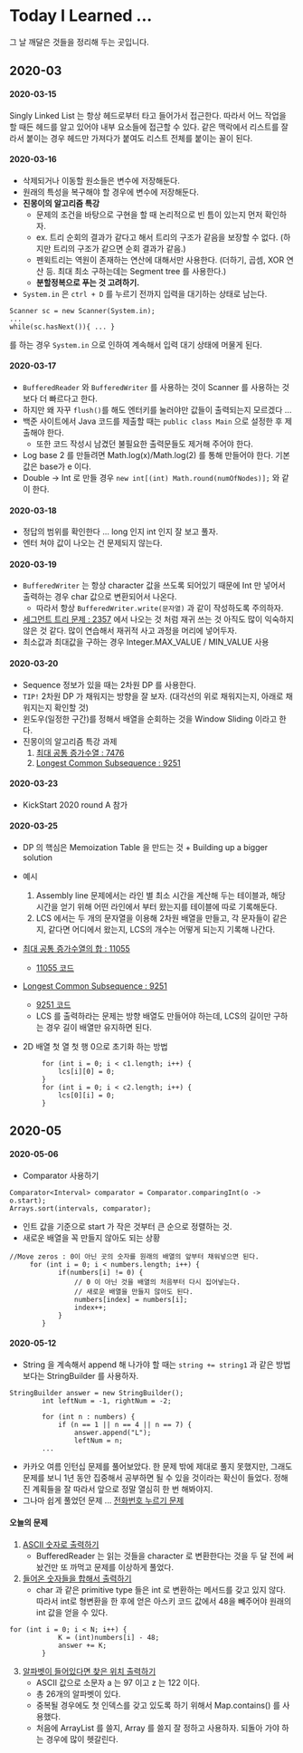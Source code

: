 # Today I Learned ... 
그 날 깨달은 것들을 정리해 두는 곳입니다. 

## 2020-03

#### 2020-03-15 
Singly Linked List 는 항상 헤드로부터 타고 들어가서 접근한다. 따라서 어느 작업을 할 때든 헤드를 알고 있어야 
내부 요소들에 접근할 수 있다. 같은 맥락에서 리스트를 잘라서 붙이는 경우 헤드만 가져다가 붙여도 리스트 전체를 붙이는 꼴이 된다.

#### 2020-03-16
* 삭제되거나 이동할 원소들은 변수에 저장해둔다. 
* 원래의 특성을 복구해야 할 경우에 변수에 저장해둔다. 
* **진몽이의 알고리즘 특강** 
    * 문제의 조건을 바탕으로 구현을 할 때 논리적으로 빈 틈이 있는지 먼저 확인하자. 
    * ex. 트리 순회의 결과가 같다고 해서 트리의 구조가 같음을 보장할 수 없다. (하지만 트리의 구조가 같으면 순회 결과가 같음.)
    * 펜윅트리는 역원이 존재하는 연산에 대해서만 사용한다.
     (더하기, 곱셈, XOR 연산 등. 최대 최소 구하는데는 Segment tree 를 사용한다.)
    * **분할정복으로 푸는 것 고려하기.** 
* `System.in` 은 `ctrl + D` 를 누르기 전까지 입력을 대기하는 상태로 남는다. 

```
Scanner sc = new Scanner(System.in); 
...
while(sc.hasNext()){ ... } 
```    
를 하는 경우 `System.in` 으로 인하여 계속해서 입력 대기 상태에 머물게 된다. 

#### 2020-03-17 
* `BufferedReader` 와 `BufferedWriter` 를 사용하는 것이 Scanner 를 사용하는 것 보다 
더 빠르다고 한다. 
* 하지만 왜 자꾸 `flush()`를 해도 엔터키를 눌러야만 값들이 출력되는지 모르겠다 ... 
* 백준 사이트에서 Java 코드를 제출할 때는 `public class Main` 으로 설정한 후 제출해야 한다. 
    * 또한 코드 작성시 남겼던 불필요한 출력문들도 제거해 주어야 한다. 
* Log base 2 를 만들려면 Math.log(x)/Math.log(2) 를 통해 만들어야 한다. 기본 값은 base가 e 이다.
* Double -> Int 로 만들 경우 `new int[(int) Math.round(numOfNodes)];` 와 같이 한다. 

#### 2020-03-18
* 정답의 범위를 확인한다 ... long 인지 int 인지 잘 보고 풀자.
* 엔터 쳐야 값이 나오는 건 문제되지 않는다. 

#### 2020-03-19 
* `BufferedWriter` 는 항상 character 값을 쓰도록 되어있기 때문에 Int 만 넣어서 출력하는 경우 char 값으로 변환되어서 나온다. 
    * 따라서 항상 `BufferedWriter.write(문자열)` 과 같이 작성하도록 주의하자.  
* [세그먼트 트리 문제 : 2357](../src/com/gahee/algorithms/baek/Prob2357.java) 에서 나오는 것 처럼 재귀 쓰는 것 아직도 
많이 익숙하지 않은 것 같다. 많이 연습해서 재귀적 사고 과정을 머리에 넣어두자.
* 최소값과 최대값을 구하는 경우 Integer.MAX_VALUE / MIN_VALUE 사용

#### 2020-03-20
* Sequence 정보가 있을 때는 2차원 DP 를 사용한다. 
* `TIP!` 2차원 DP 가 채워지는 방향을 잘 보자. (대각선의 위로 채워지는지, 아래로 채워지는지 확인할 것)
* 윈도우(일정한 구간)를 정해서 배열을 순회하는 것을 Window Sliding 이라고 한다.
* 진몽이의 알고리즘 특강 과제 
    1. [최대 공통 증가수열 : 7476](https://www.acmicpc.net/problem/7476)
    2. [Longest Common Subsequence : 9251](https://www.acmicpc.net/problem/9251)
    
    
#### 2020-03-23 
* KickStart 2020 round A 참가 

#### 2020-03-25 
* DP 의 핵심은 Memoization Table 을 만드는 것 + Building up a bigger solution 
* 예시 
    1. Assembly line 문제에서는 라인 별 최소 시간을 계산해 두는 테이블과, 해당 시간을 
    얻기 위해 어떤 라인에서 부터 왔는지를 테이블에 따로 기록해둔다. 
    2. LCS 에서는 두 개의 문자열을 이용해 2차원 배열을 만들고, 각 문자들이 같은지, 같다면 어디에서 왔는지, 
    LCS의 개수는 어떻게 되는지 기록해 나간다. 
* [최대 공통 증가수열의 합 : 11055](https://www.acmicpc.net/problem/11055)
    * [11055 코드](../src/com/gahee/algorithms/baek/Prob11055.java)
* [Longest Common Subsequence : 9251](https://www.acmicpc.net/problem/9251)
    * [9251 코드](../src/com/gahee/algorithms/baek/Prob9251.java)
    * LCS 를 출력하라는 문제는 방향 배열도 만들어야 하는데, LCS의 길이만 구하는 경우 길이 배열만 유지하면 된다. 

* 2D 배열 첫 열 첫 행 0으로 초기화 하는 방법 
```
        for (int i = 0; i < c1.length; i++) {
            lcs[i][0] = 0;
        }
        for (int i = 0; i < c2.length; i++) {
            lcs[0][i] = 0;
        }
```

## 2020-05

#### 2020-05-06 
* Comparator 사용하기 
```
Comparator<Interval> comparator = Comparator.comparingInt(o -> o.start);
Arrays.sort(intervals, comparator);
```
* 인트 값을 기준으로 start 가 작은 것부터 큰 순으로 정렬하는 것.
* 새로운 배열을 꼭 만들지 않아도 되는 상황
```
//Move zeros : 0이 아닌 곳의 숫자를 원래의 배열의 앞부터 채워넣으면 된다. 
     for (int i = 0; i < numbers.length; i++) {
            if(numbers[i] != 0) {
                // 0 이 아닌 것을 배열의 처음부터 다시 집어넣는다.
                // 새로운 배열을 만들지 않아도 된다.
                numbers[index] = numbers[i];
                index++;
            }
        }
``` 

#### 2020-05-12 
* String 을 계속해서 append 해 나가야 할 때는 `string += string1` 과 같은 방법 보다는 
StringBuilder 를 사용하자. 

```
StringBuilder answer = new StringBuilder();
        int leftNum = -1, rightNum = -2;
        
        for (int n : numbers) {
            if (n == 1 || n == 4 || n == 7) {
                answer.append("L");
                leftNum = n;
        ... 
``` 
* 카카오 여름 인턴십 문제를 풀어보았다. 한 문제 밖에 제대로 풀지 못했지만, 
그래도 문제를 보니 1년 동안 집중해서 공부하면 될 수 있을 것이라는 확신이 들었다. 
정해진 계획들을 잘 따라서 앞으로 정말 열심히 한 번 해봐야지. 
* 그나마 쉽게 풀었던 문제 ... [전화번호 누르기 문제](../src/com/gahee/algorithms/kakao/DialPad.java)

#### 오늘의 문제 
1. [ASCII 숫자로 출력하기](../src/com/gahee/algorithms/baek/P11654.java)
    * BufferedReader 는 읽는 것들을 character 로 변환한다는 것을 두 달 전에 써놨건만 또 까먹고 문제를 이상하게 풀었다.
2. [들어온 숫자들을 합해서 출력하기](../src/com/gahee/algorithms/baek/P11720.java)
    * char 과 같은 primitive type 들은 int 로 변환하는 메서드를 갖고 있지 않다. 따라서 int로 형변환을 한 후에 얻은 아스키 코드 값에서 
    48을 빼주어야 원래의 int 값을 얻을 수 있다. 
    
```
for (int i = 0; i < N; i++) {
            K = (int)numbers[i] - 48;
            answer += K;
        }
``` 

3. [알파벳이 들어있다면 찾은 위치 출력하기](../src/com/gahee/algorithms/baek/P10809.java)
    * ASCII 값으로 소문자 a 는 97 이고 z 는 122 이다. 
    * 총 26개의 알파벳이 있다. 
    * 중복될 경우에도 첫 인덱스를 갖고 있도록 하기 위해서 Map.contains() 를 사용했다. 
    * 처음에 ArrayList 를 쓸지, Array 를 쓸지 잘 정하고 사용하자. 되돌아 가야 하는 경우에 많이 헷갈린다. 
    
    
